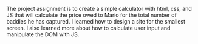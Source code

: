 The project assignment is to create a simple calculator with html, css, and JS that will calculate the price owed to Mario for the total number of baddies he has captured. I learned how to design a site for the smallest screen. I also learned more about how to calculate user input and manipulate the DOM with JS.
